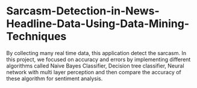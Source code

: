 # Sarcasm-Detection-in-News-Headline-Data-Using-Data-Mining-Techniques
By collecting many real time data, this application detect the sarcasm. In this project, we focused on accuracy and errors by implementing different algorithms called Naive Bayes Classifier, Decision tree classifier, Neural network with multi layer perception and then compare the accuracy of these algorithm for sentiment analysis.
